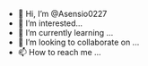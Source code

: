 - 👋 Hi, I’m @Asensio0227
- 👀 I’m interested...
- 🌱 I’m currently learning ...
- 💞️ I’m looking to collaborate on ...
- 📫 How to reach me ...

<!---
Asensio0227/Asensio0227 is a ✨ special ✨ repository because its `README.md` (this file) appears on your GitHub profile.
You can click the Preview link to take a look at your changes.
--->
